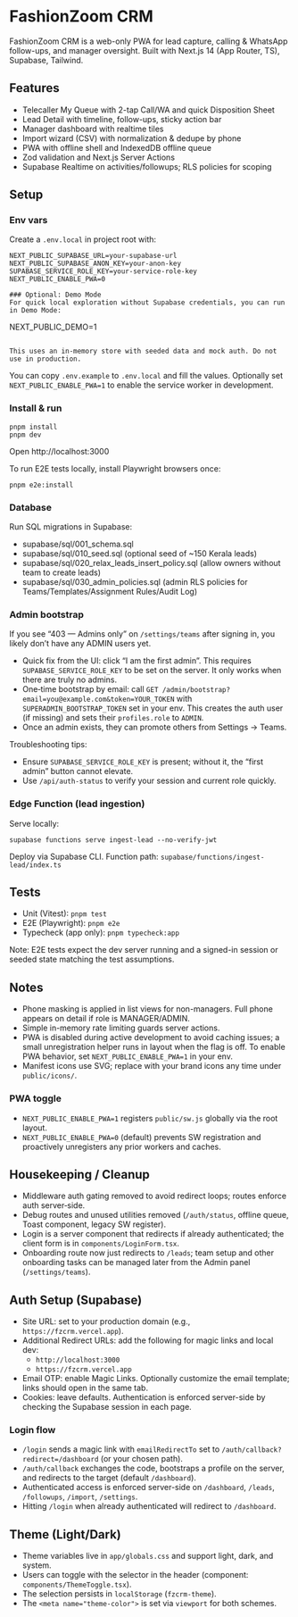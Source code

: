 # FashionZoom CRM

FashionZoom CRM is a web-only PWA for lead capture, calling & WhatsApp follow-ups, and manager oversight. Built with Next.js 14 (App Router, TS), Supabase, Tailwind.

## Features
- Telecaller My Queue with 2-tap Call/WA and quick Disposition Sheet
- Lead Detail with timeline, follow-ups, sticky action bar
- Manager dashboard with realtime tiles
- Import wizard (CSV) with normalization & dedupe by phone
- PWA with offline shell and IndexedDB offline queue
- Zod validation and Next.js Server Actions
- Supabase Realtime on activities/followups; RLS policies for scoping

## Setup

### Env vars
Create a `.env.local` in project root with:

```
NEXT_PUBLIC_SUPABASE_URL=your-supabase-url
NEXT_PUBLIC_SUPABASE_ANON_KEY=your-anon-key
SUPABASE_SERVICE_ROLE_KEY=your-service-role-key
NEXT_PUBLIC_ENABLE_PWA=0

### Optional: Demo Mode
For quick local exploration without Supabase credentials, you can run in Demo Mode:

```
NEXT_PUBLIC_DEMO=1
```

This uses an in-memory store with seeded data and mock auth. Do not use in production.
```

You can copy `.env.example` to `.env.local` and fill the values. Optionally set `NEXT_PUBLIC_ENABLE_PWA=1` to enable the service worker in development.

### Install & run

```
pnpm install
pnpm dev
```

Open http://localhost:3000

To run E2E tests locally, install Playwright browsers once:

```
pnpm e2e:install
```

### Database
Run SQL migrations in Supabase:
- supabase/sql/001_schema.sql
- supabase/sql/010_seed.sql (optional seed of ~150 Kerala leads)
- supabase/sql/020_relax_leads_insert_policy.sql (allow owners without team to create leads)
- supabase/sql/030_admin_policies.sql (admin RLS policies for Teams/Templates/Assignment Rules/Audit Log)

### Admin bootstrap

If you see “403 — Admins only” on `/settings/teams` after signing in, you likely don’t have any ADMIN users yet.

- Quick fix from the UI: click “I am the first admin”. This requires `SUPABASE_SERVICE_ROLE_KEY` to be set on the server. It only works when there are truly no admins.
- One‑time bootstrap by email: call `GET /admin/bootstrap?email=you@example.com&token=YOUR_TOKEN` with `SUPERADMIN_BOOTSTRAP_TOKEN` set in your env. This creates the auth user (if missing) and sets their `profiles.role` to `ADMIN`.
- Once an admin exists, they can promote others from Settings → Teams.

Troubleshooting tips:
- Ensure `SUPABASE_SERVICE_ROLE_KEY` is present; without it, the “first admin” button cannot elevate.
- Use `/api/auth-status` to verify your session and current role quickly.

### Edge Function (lead ingestion)
Serve locally:

```
supabase functions serve ingest-lead --no-verify-jwt
```

Deploy via Supabase CLI. Function path: `supabase/functions/ingest-lead/index.ts`

## Tests

- Unit (Vitest): `pnpm test`
- E2E (Playwright): `pnpm e2e`
- Typecheck (app only): `pnpm typecheck:app`

Note: E2E tests expect the dev server running and a signed-in session or seeded state matching the test assumptions.

## Notes

- Phone masking is applied in list views for non-managers. Full phone appears on detail if role is MANAGER/ADMIN.
- Simple in-memory rate limiting guards server actions.
- PWA is disabled during active development to avoid caching issues; a small unregistration helper runs in layout when the flag is off. To enable PWA behavior, set `NEXT_PUBLIC_ENABLE_PWA=1` in your env.
- Manifest icons use SVG; replace with your brand icons any time under `public/icons/`.

### PWA toggle
- `NEXT_PUBLIC_ENABLE_PWA=1` registers `public/sw.js` globally via the root layout.
- `NEXT_PUBLIC_ENABLE_PWA=0` (default) prevents SW registration and proactively unregisters any prior workers and caches.

## Housekeeping / Cleanup
- Middleware auth gating removed to avoid redirect loops; routes enforce auth server‑side.
- Debug routes and unused utilities removed (`/auth/status`, offline queue, Toast component, legacy SW register).
- Login is a server component that redirects if already authenticated; the client form is in `components/LoginForm.tsx`.
- Onboarding route now just redirects to `/leads`; team setup and other onboarding tasks can be managed later from the Admin panel (`/settings/teams`).

## Auth Setup (Supabase)

- Site URL: set to your production domain (e.g., `https://fzcrm.vercel.app`).
- Additional Redirect URLs: add the following for magic links and local dev:
  - `http://localhost:3000`
  - `https://fzcrm.vercel.app`
- Email OTP: enable Magic Links. Optionally customize the email template; links should open in the same tab.
- Cookies: leave defaults. Authentication is enforced server-side by checking the Supabase session in each page.

### Login flow
- `/login` sends a magic link with `emailRedirectTo` set to `/auth/callback?redirect=/dashboard` (or your chosen path).
- `/auth/callback` exchanges the code, bootstraps a profile on the server, and redirects to the target (default `/dashboard`).
- Authenticated access is enforced server-side on `/dashboard`, `/leads`, `/followups`, `/import`, `/settings`.
- Hitting `/login` when already authenticated will redirect to `/dashboard`.

## Theme (Light/Dark)
- Theme variables live in `app/globals.css` and support light, dark, and system.
- Users can toggle with the selector in the header (component: `components/ThemeToggle.tsx`).
- The selection persists in `localStorage` (`fzcrm-theme`).
- The `<meta name="theme-color">` is set via `viewport` for both schemes.

